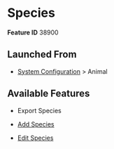 # Species

**Feature ID** 38900

## Launched From

- [System Configuration](System%20Configuration.md) > Animal

## Available Features

- Export Species

- [Add Species](Add%20Species.md)

- [Edit Species](Edit%20Species.md)



































































